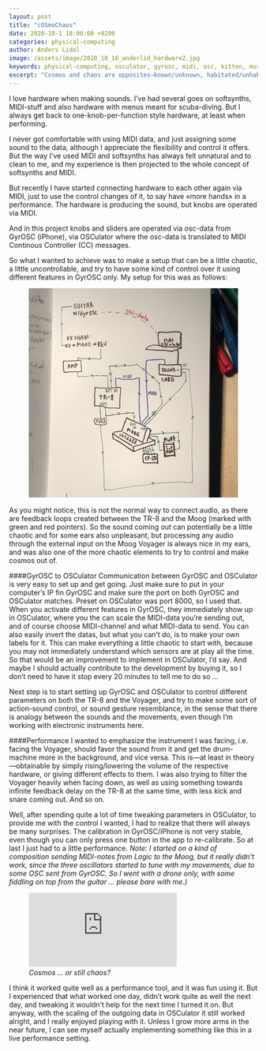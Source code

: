 ```yaml
---
layout: post
title: "cOSmoChaos"
date: 2020-10-1 18:00:00 +0200
categories: physical-computing
author: Anders Lidal
image: /assets/image/2020_10_16_anderlid_hardware2.jpg
keywords: physical-computing, osculator, gyrosc, midi, osc, kitten, music, analog, hardware
excerpt: "Cosmos and chaos are opposites—known/unknown, habitated/unhabitated—and man has through all times been seeking to create cosmos out of chaos. But what has this to do with GyrOSC controlling my hardware … well, everything."
---
```


I love hardware when making sounds. I’ve had several goes on softsynths, MIDI-stuff and also hardware with menus meant for scuba-diving. But I always get back to one-knob-per-function style hardware, at least when performing.

I never got comfortable with using MIDI data, and just assigning some sound to the data, although I appreciate the flexibility and control it offers. But the way I’ve used MIDI and softsynths has always felt unnatural and to clean to me, and my experience is then projected to the whole concept of softsynths and MIDI.

But recently I have started connecting hardware to each other again via MIDI, just to use the control changes of it, to say have «more hands» in a performance. The hardware is producing the sound, but knobs are operated via MIDI.

And in this project knobs and sliders are operated via osc-data from GyrOSC (iPhone), via OSCulator where the osc-data is translated to MIDI Continous Controller (CC) messages.

So what I wanted to achieve was to make a setup that can be a little chaotic, a little uncontrollable, and try to have some kind of control over it using different features in GyrOSC only. My setup for this was as follows:

<figure style="float: auto">
   <img src="/assets/image/2020_10_16_anderlid_pc_setup.jpg" alt="Alternate Text" title="Oh no!" width="auto"/>
</figure>

As you might notice, this is not the normal way to connect audio, as there are feedback loops created between the TR-8 and the Moog (marked with green and red pointers). So the sound coming out can potentially be a little chaotic and for some ears also unpleasant, but processing any audio through the external input on the Moog Voyager is always nice in my ears, and was also one of the more chaotic elements to try to control and make cosmos out of.

####GyrOSC to OSCulator
Communication between GyrOSC and OSCulator is very easy to set up and get going. Just make sure to put in your computer’s IP fin GyrOSC and make sure the port on both GyrOSC and OSCulator matches. Preset on OSCulator was port 8000, so I used that. When you activate different features in GyrOSC, they immediately show up in OSCulator, where you the can scale the MIDI-data you’re sending out, and of course choose MIDI-channel and what MIDI-data to send. You can also easily invert the datas, but what you can’t do, is to make your own labels for it. This can make everything a little chaotic to start with, because you may not immediately understand which sensors are at play all the time. So that would be an improvement to implement in OSCulator, I’d say. And maybe I should actually contribute to the development by buying it, so I don’t need to have it stop every 20 minutes to tell me to do so …

Next step is to start setting up GyrOSC and OSCulator to control different parameters on both the TR-8 and the Voyager, and try to make some sort of action-sound control, or sound gesture resemblance, in the sense that there is analogy between the sounds and the movements, even though I’m working with electronic instruments here.

####Performance
I wanted to emphasize the instrument I was facing, i.e. facing the Voyager, should favor the sound from it and get the drum-machine more in the background, and vice versa. This is—at least in theory—obtainable by simply rising/lowering the volume of the respective hardware, or giving different effects to them. I was also trying to filter the Voyager heavily when facing down, as well as using something towards infinite feedback delay on the TR-8 at the same time, with less kick and snare coming out. And so on.

Well, after spending quite a lot of time tweaking parameters in OSCulator, to provide me with the control I wanted, I had to realize that there will always be many surprises. The calibration in GyrOSC/iPhone is not very stable, even though you can only press one button in the app to re-calibrate. So at last I just had to a little performance.
<i>Note: I started on a kind of composition sending MIDI-notes from Logic to the Moog, but it really didn't work, since the three oscillators started to tune with my movements, due to some OSC sent from GyrOSC. So I went with a drone only, with some fiddling on top from the guitar … please bare with me.)</i>

<figure style="float: none">
   <iframe src="https://drive.google.com/file/d/15EFFvLm5BMDdUvwEnTOxNUiAgYO33Dca/preview" width="auto" frameborder="0" allowfullscreen></iframe>
   <figcaption><i>Cosmos … or still chaos?</i></figcaption>
</figure>



I think it worked quite well as a performance tool, and it was fun using it. But I experienced that what worked one day, didn’t work quite as well the next day, and tweaking it wouldn’t help for the next time I turned it on. But anyway, with the scaling of the outgoing data in OSCulator it still worked alright, and I really enjoyed playing with it. Unless I grow more arms in the near future, I can see myself actually implementing something like this in a live performance setting.
